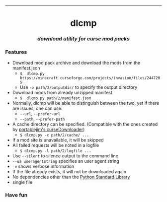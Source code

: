 ***

<h1 align="center">
	<b>dlcmp</b>
</h1>
<h3 align="center">
	<i>download utility for curse mod packs</i>
</h3>

### Features
* Download mod pack archive and download the mods from the manifest.json  
	* ```$  dlcmp.py https://minecraft.curseforge.com/projects/invasion/files/2447205```
	* Use ```-o path/2/outputdir/``` to specify the output directory
* Download mods from already unzipped manifest  
	* ```$  dlcmp.py path/2/manifest.json```
* Normally, dlcmp will be able to distinguish between the two, yet if there are issues, one can use:
	* ```--url```, ```--prefer-url```
	* ```--path```, ```--prefer-path```
* A cache directory can be specified. (Compatible with the ones created by [portablejim's curseDownloader](https://github.com/portablejim/curseDownloader))
	* ```$ dlcmp.py -c path/2/cache/ ...```
* If a mod site is unavailable, it will be skipped
* All failed requests will be noted in a logfile
	* ```$ dlcmp.py -l path/2/logfile ...```
* Use ```--silent``` to silence output to the command line
* ```--ua useragentstring``` specifies an user agent string
* ```-v``` shows verbose information
* If the file already exists, it will not be downloaded again  
* No dependencies other than the [Python Standard Library](https://docs.python.org/library/ "Python Standard Library")
* single file

### Have fun